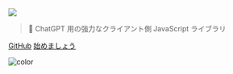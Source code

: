 <!-- _coverpage.md -->

<img class="logo" src="https://media.chatgptjs.org/images/chatgpt.js-logo-dark-mode-padded-7000x777.png">

> 🤖 ChatGPT 用の強力なクライアント側 JavaScript ライブラリ

[GitHub](https://github.com/KudoAI/chatgpt.js)
[始めましょう](#⚡-ライブラリのインポート)

<!-- background color -->

![color](transparent)
